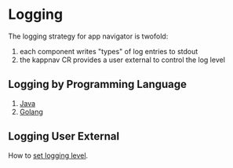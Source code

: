 # Logging

The logging strategy for app navigator is twofold:

1. each component writes "types" of log entries to stdout 
1. the kappnav CR provides a user external to control the log level

## Logging by Programming Language 

1. [Java](https://github.com/kappnav/design/blob/master/javalogging.md)
1. [Golang](https://github.com/kappnav/design/blob/master/gologging.md)

## Logging User External 

How to [set logging level](https://github.com/kappnav/design/blob/master/loglevel.md).
